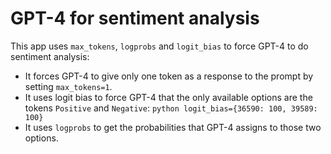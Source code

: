 # GPT-4 for sentiment analysis

This app uses `max_tokens`, `logprobs` and `logit_bias` to force GPT-4 to do sentiment analysis:
- It forces GPT-4 to give only one token as a response to the prompt by setting `max_tokens=1`.
- It uses logit bias to force GPT-4 that the only available options are the tokens `Positive` and `Negative`:
``python
 logit_bias={36590: 100, 39589: 100}
``
- It uses `logprobs` to get the probabilities that GPT-4 assigns to those two options.
